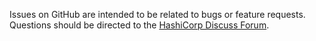 Issues on GitHub are intended to be related to bugs or feature requests. Questions should be directed to the [HashiCorp Discuss Forum](https://discuss.hashicorp.com/c/consul/29).
